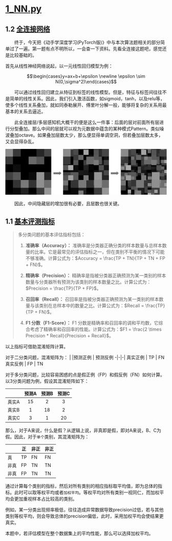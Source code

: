# [1_NN.py](./1_NN.py)
## 1.2 [全连接网络](./1_NN.py#L36)
&emsp;&emsp;终于，今天把《动手学深度学习(PyTorch版)》中与本次算法题相关的部分简单过了一遍。第一题有点不明所以，一会查一下资料。先看全连接这题吧，感觉还是比较基础的。

首先从线性神经网络说起，以一元线性回归模型为例：

$$\begin{cases}y=ax+b+\epsilon \newline \epsilon \sim N(0,\sigma^2)\end{cases}$$

&emsp;&emsp;可以通过线性回归建立从特征到标签的线性模型。但是，特征与标签间往往不是简单的线性关系。因此，我们引入激活函数，如sigmoid，tanh，以及relu等，使多个线性关系叠加，就如同泰勒展开、傅里叶分解一般，能够将复杂的关系用最基本的关系去逼近。

&emsp;&emsp;此全连接层/多层感知机大概干的便是这么一件事：后面的层对前面所有层进行分型叠加。那么中间的层就可以视为元数据中蕴含的某种模式Pattern。类似噪波叠加octave。如果叠加层数太少，那么便显得单调空洞，但若叠加层数太多，又会显得杂乱。

![](./img/octave.png)

&emsp;&emsp;因此，中间隐藏层的增加很有必要，且层数也很关键。

## 1.1 [基本评测指标](./1_NN.py#L98)

> 多分类问题的基本评估指标包括：
> 
> 1. **准确率（Accuracy）：** 准确率是分类器正确分类的样本数量与总样本数量的比率。它是最常见的评估指标之一，但在类别不平衡的情况下可能不够准确。计算公式为：$Accuracy = \frac{TP + TN}{TP + TN + FP + FN}$。
> 
> 2. **精确率（Precision）：** 精确率是指被分类器正确预测为某一类别的样本数量与分类器所有预测为该类别的样本数量之比。计算公式为：$Precision = \frac{TP}{TP + FP}$。
> 
> 3. **召回率（Recall）：** 召回率是指被分类器正确预测为某一类别的样本数量与该类别在总样本中的数量之比。计算公式为：$Recall = \frac{TP}{TP + FN}$。
> 
> 4. **F1 分数（F1-Score）：** F1 分数是精确率和召回率的调和平均数，它综合考虑了精确率和召回率的性能。计算公式为：$F1 = \frac{2 \times Precision * Recall}{Precision + Recall}$。
> 

以上指标可借助混淆矩阵计算。

对于二分类问题，混淆矩阵为：
|          |预测正例 | 预测反例
-|-|-|
真实正例  | TP    |   FN
真实反例  | FP    |    TN

对于多分类问题，比较容易困惑的点是假正例（FP）和假反例（FN）如何计算。以3分类问题为例，假设其混淆矩阵如下：

|   |  预测A  |  预测B  |  预测C  |
-|:--:|:--:|:--:|
真实A   |  15 |  2  |  3  |
真实B   |  1  |  18 |  2  |
真实C   |  3  |  1  |  20 |

那么，对于A来说，什么是假？从逻辑上说，非真即是假，即对A来说，B、C为假。因此，对于`单个`类别，其混淆矩阵为：

|     |正     | 非正 | 非正 
-|-      |-     |-     
真    | TP    |   FN |   FN 
非真  | FP    |    TN|    TN
非真  | FP    |    TN|    TN

通过计算每个类别的指标，然后对所有类别的相应指标取平均值，即为总体的指标。此时可以取等权平均或者`加权平均`。等权平均对所有类别一视同仁，而加权平均会更加重视样本占比较高的类别。

例如，某一分类出现频率极低，往往造成异常数据导致precision过低，若与其他类别等权平均，则会导致总体的precision偏低，此时，采用加权平均会使结果更真实。

本题中，若评估模型在整个数据集上的平均性能，那么可以选择加权平均。